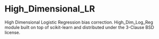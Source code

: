 # High_Dimensional_LR
High Dimensional Logistic Regression bias correction. High_Dim_Log_Reg module built on top of scikit-learn and distributed under the 3-Clause BSD license.

